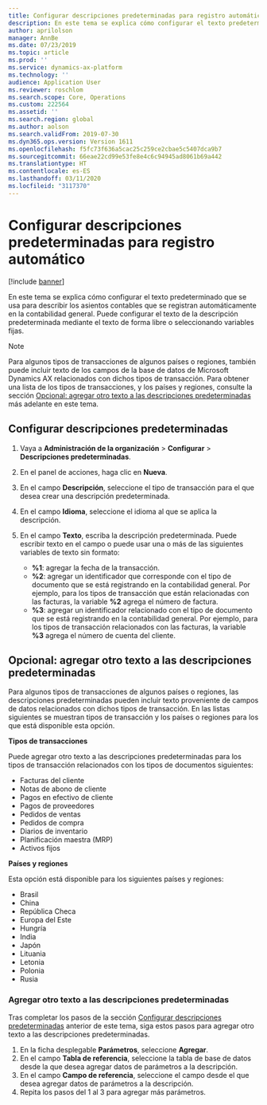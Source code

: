 ```yaml
---
title: Configurar descripciones predeterminadas para registro automático
description: En este tema se explica cómo configurar el texto predeterminado que se usa para describir los asientos contables que se registran automáticamente en la contabilidad general. Puede configurar el texto de la descripción predeterminada mediante el texto de forma libre o seleccionando variables fijas.
author: aprilolson
manager: AnnBe
ms.date: 07/23/2019
ms.topic: article
ms.prod: ''
ms.service: dynamics-ax-platform
ms.technology: ''
audience: Application User
ms.reviewer: roschlom
ms.search.scope: Core, Operations
ms.custom: 222564
ms.assetid: ''
ms.search.region: global
ms.author: aolson
ms.search.validFrom: 2019-07-30
ms.dyn365.ops.version: Version 1611
ms.openlocfilehash: f5fc73f636a5cac25c259ce2cbae5c5407dca9b7
ms.sourcegitcommit: 66eae22cd99e53fe8e4c6c94945ad8061b69a442
ms.translationtype: HT
ms.contentlocale: es-ES
ms.lasthandoff: 03/11/2020
ms.locfileid: "3117370"
---
```

# <a name="set-up-default-descriptions-for-automatic-posting"></a>Configurar descripciones predeterminadas para registro automático

[!include [banner](../includes/banner.md)]

En este tema se explica cómo configurar el texto predeterminado que se usa para describir los asientos contables que se registran automáticamente en la contabilidad general. Puede configurar el texto de la descripción predeterminada mediante el texto de forma libre o seleccionando variables fijas.

> [!NOTE]
> Para algunos tipos de transacciones de algunos países o regiones, también puede incluir texto de los campos de la base de datos de Microsoft Dynamics AX relacionados con dichos tipos de transacción. Para obtener una lista de los tipos de transacciones, y los países y regiones, consulte la sección [Opcional: agregar otro texto a las descripciones predeterminadas](#optional-add-other-text-to-default-descriptions) más adelante en este tema.

## <a name="set-up-default-descriptions"></a>Configurar descripciones predeterminadas

1. Vaya a **Administración de la organización** \> **Configurar** \> **Descripciones predeterminadas**.
2. En el panel de acciones, haga clic en **Nueva**.
3. En el campo **Descripción**, seleccione el tipo de transacción para el que desea crear una descripción predeterminada.
4. En el campo **Idioma**, seleccione el idioma al que se aplica la descripción.
5. En el campo **Texto**, escriba la descripción predeterminada. Puede escribir texto en el campo o puede usar una o más de las siguientes variables de texto sin formato:

    - **%1**: agregar la fecha de la transacción.
    - **%2**: agregar un identificador que corresponde con el tipo de documento que se está registrando en la contabilidad general. Por ejemplo, para los tipos de transacción que están relacionadas con las facturas, la variable **%2** agrega el número de factura.
    - **%3**: agregar un identificador relacionado con el tipo de documento que se está registrando en la contabilidad general. Por ejemplo, para los tipos de transacción relacionados con las facturas, la variable **%3** agrega el número de cuenta del cliente.

## <a name="optional-add-other-text-to-default-descriptions"></a>Opcional: agregar otro texto a las descripciones predeterminadas

Para algunos tipos de transacciones de algunos países o regiones, las descripciones predeterminadas pueden incluir texto proveniente de campos de datos relacionados con dichos tipos de transacción. En las listas siguientes se muestran tipos de transacción y los países o regiones para los que está disponible esta opción.

**Tipos de transacciones**

Puede agregar otro texto a las descripciones predeterminadas para los tipos de transacción relacionados con los tipos de documentos siguientes:

- Facturas del cliente
- Notas de abono de cliente
- Pagos en efectivo de cliente
- Pagos de proveedores
- Pedidos de ventas
- Pedidos de compra
- Diarios de inventario
- Planificación maestra (MRP)
- Activos fijos

**Países y regiones**

Esta opción está disponible para los siguientes países y regiones:

- Brasil
- China
- República Checa
- Europa del Este
- Hungría
- India
- Japón
- Lituania
- Letonia
- Polonia
- Rusia

### <a name="add-text-to-default-descriptions"></a>Agregar otro texto a las descripciones predeterminadas

Tras completar los pasos de la sección [Configurar descripciones predeterminadas](#set-up-default-descriptions) anterior de este tema, siga estos pasos para agregar otro texto a las descripciones predeterminadas.

1. En la ficha desplegable **Parámetros**, seleccione **Agregar**.
2. En el campo **Tabla de referencia**, seleccione la tabla de base de datos desde la que desea agregar datos de parámetros a la descripción.
3. En el campo **Campo de referencia**, seleccione el campo desde el que desea agregar datos de parámetros a la descripción.
4. Repita los pasos del 1 al 3 para agregar más parámetros.
